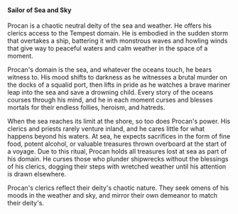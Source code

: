 #### Sailor of Sea and Sky

Procan is a chaotic neutral deity of the sea and weather. He offers his clerics access to the Tempest domain. He is embodied in the sudden storm that overtakes a ship, battering it with monstrous waves and howling winds that give way to peaceful waters and calm weather in the space of a moment.

Procan's domain is the sea, and whatever the oceans touch, he bears witness to. His mood shifts to darkness as he witnesses a brutal murder on the docks of a squalid port, then lifts in pride as he watches a brave mariner leap into the sea and save a drowning child. Every story of the oceans courses through his mind, and he in each moment curses and blesses mortals for their endless follies, heroism, and hatreds.

When the sea reaches its limit at the shore, so too does Procan's power. His clerics and priests rarely venture inland, and he cares little for what happens beyond his waters. At sea, he expects sacrifices in the form of fine food, potent alcohol, or valuable treasures thrown overboard at the start of a voyage. Due to this ritual, Procan holds all treasures lost at sea as part of his domain. He curses those who plunder shipwrecks without the blessings of his clerics, dogging their steps with wretched weather until his attention is drawn elsewhere.

Procan's clerics reflect their deity's chaotic nature. They seek omens of his moods in the weather and sky, and mirror their own demeanor to match their deity's.